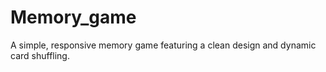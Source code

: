 # Memory_game
A simple, responsive memory game featuring a clean design and dynamic card shuffling.
